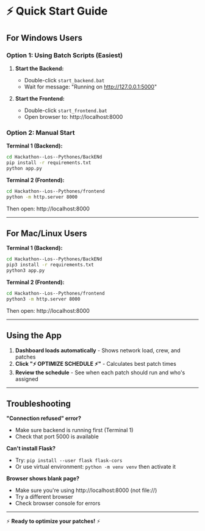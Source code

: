 # ⚡ Quick Start Guide

## For Windows Users

### Option 1: Using Batch Scripts (Easiest)

1. **Start the Backend:**
   - Double-click `start_backend.bat`
   - Wait for message: "Running on http://127.0.0.1:5000"

2. **Start the Frontend:**
   - Double-click `start_frontend.bat`
   - Open browser to: http://localhost:8000

### Option 2: Manual Start

**Terminal 1 (Backend):**
```bash
cd Hackathon--Los--Pythones/BackENd
pip install -r requirements.txt
python app.py
```

**Terminal 2 (Frontend):**
```bash
cd Hackathon--Los--Pythones/frontend
python -m http.server 8000
```

Then open: http://localhost:8000

---

## For Mac/Linux Users

**Terminal 1 (Backend):**
```bash
cd Hackathon--Los--Pythones/BackENd
pip3 install -r requirements.txt
python3 app.py
```

**Terminal 2 (Frontend):**
```bash
cd Hackathon--Los--Pythones/frontend
python3 -m http.server 8000
```

Then open: http://localhost:8000

---

## Using the App

1. **Dashboard loads automatically** - Shows network load, crew, and patches
2. **Click "⚡ OPTIMIZE SCHEDULE ⚡"** - Calculates best patch times
3. **Review the schedule** - See when each patch should run and who's assigned

---

## Troubleshooting

**"Connection refused" error?**
- Make sure backend is running first (Terminal 1)
- Check that port 5000 is available

**Can't install Flask?**
- Try: `pip install --user flask flask-cors`
- Or use virtual environment: `python -m venv venv` then activate it

**Browser shows blank page?**
- Make sure you're using http://localhost:8000 (not file://)
- Try a different browser
- Check browser console for errors

---

⚡ **Ready to optimize your patches!** ⚡

